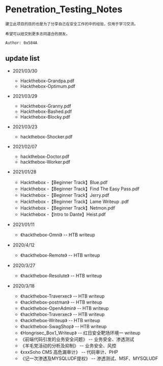# Penetration_Testing_Notes

```
建立此项目的目的也是为了分享自己在安全工作的中的经验，仅用于学习交流。

希望可以结交到更多志同道合的朋友。

Author: 0x584A
```

## update list

* 2021/03/30
  * Hackthebox-Grandpa.pdf
  * Hackthebox-Optimum.pdf
* 2021/03/29
  * Hackthebox-Granny.pdf
  * Hackthebox-Bashed.pdf
  * Hackthebox-Blocky.pdf
* 2021/03/23
  * hackthebox-Shocker.pdf

* 2021/02/07
  * hackthebox-Doctor.pdf
  * hackthebox-Worker.pdf

* 2021/01/28
  * Hackthebox -【Beginner Track】Blue.pdf
  * Hackthebox -【Beginner Track】Find The Easy Pass.pdf
  * Hackthebox -【Beginner Track】Jerry.pdf
  * Hackthebox -【Beginner Track】Lame Writeup .pdf
  * Hackthebox -【Beginner Track】Netmon.pdf
  * Hackthebox -【Intro to Dante】Heist.pdf

* 2021/01/11
  * 《hackthebox-Omni》 -- HTB writeup

* 2020/4/12
  * 《hackthebox-Remote》 -- HTB writeup

* 2020/3/27
  * 《hackthebox-Resolute》 -- HTB writeup

* 2020/3/18 
	* 《hackthebox-Traverxec》 -- HTB writeup
	* 《hackthebox-postman》 -- HTB writeup
	* 《hackthebox-OpenAdmin》 -- HTB writeup
	* 《hackthebox-Traverxec》 -- HTB writeup
	* 《hackthebox-Writeup》 -- HTB writeup
	* 《hackthebox-SwagShop》 -- HTB writeup
	* 《Hongrisec_Box1_Writeup》 -- 红日安全靶场环境一 writeup
	* 《前端代码引发的业务安全问题》 -- 业务安全、渗透测试
	* 《羊毛党活动的分析及抑制》 -- 业务安全、风控
	* 《xxxSoho CMS 高危漏审计》 -- 代码审计、PHP
	* 《记一次渗透及MYSQLUDF提权》 -- 渗透测试、MSF、MYSQLUDF
